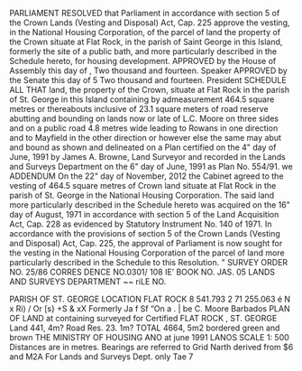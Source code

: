 PARLIAMENT
RESOLVED that Parliament in accordance with section 5 of the Crown Lands (Vesting and Disposal) Act, Cap. 225 approve the vesting, in the National Housing Corporation, of the parcel of land the property of the Crown situate at Flat Rock, in the parish of Saint George in this Island, formerly the site of a public bath, and more particularly described in the Schedule hereto, for housing development.
APPROVED by the House of Assembly this
day
of
, Two thousand and fourteen.
Speaker
APPROVED by the Senate this
day of
5
Two thousand and fourteen.
President
SCHEDULE
ALL THAT land, the property of the Crown, situate at Flat Rock in the parish of St. George in this Island containing by admeasurement 464.5 square metres or thereabouts inclusive of 23.1 square meters of road reserve abutting and bounding on lands now or late of L.C. Moore on three sides and on a public road 4.8 metres wide leading to Rowans in one direction and to Mayfield in the other direction or however else the same may abut and bound as shown and delineated on a Plan certified on the 4" day of June, 1991 by James A. Browne, Land Surveyor and recorded in the Lands and Surveys Department on the 6" day of June, 1991 as Plan No. 554/91.
we
ADDENDUM
On the 22" day of November, 2012 the Cabinet agreed to the vesting of 464.5 square metres of Crown land situate at Flat Rock in the parish of St. George in the National Housing Corporation.
The said land more particularly described in the Schedule hereto was acquired on the 16" day of August, 1971 in accordance with section 5 of the Land Acquisition Act, Cap. 228 as evidenced by Statutory Instrument No. 140 of 1971.
In accordance with the provisions of section 5 of the Crown Lands (Vesting and Disposal) Act, Cap. 225, the approval of Parliament is now sought for the vesting in the National Housing Corporation of the parcel of land more particularly described in the Schedule to this Resolution.
"
SURVEY ORDER NO. 25/86 CORRES DENCE NO.0301/ 108 IE’ BOOK NO. JAS. 05
LANDS AND SURVEYS DEPARTMENT
~~
riLE NO.

PARISH OF ST. GEORGE
LOCATION FLAT ROCK
8 541.793 2 71 255.063 é N x Ri) / Or [s} +S & xX Formerly Ja f Sf “On a . | be C. Moore
Barbados PLAN OF LAND at containing surveyed for Certified FLAT ROCK , ST. GEORGE Land 441, 4m? Road Res. 23. 1m? TOTAL 4664, 5m2 bordered green and brown THE MINISTRY OF HOUSING ANO at june 1991
LANOS
SCALE 1: 500
Distances are in metres. Bearings are referred to Grid Narth derived from $6 and M2A
For Lands and Surveys Dept. only
Tae
7
